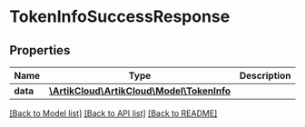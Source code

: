 # TokenInfoSuccessResponse

## Properties
Name | Type | Description | Notes
------------ | ------------- | ------------- | -------------
**data** | [**\ArtikCloud\ArtikCloud\Model\TokenInfo**](TokenInfo.md) |  | [optional] 

[[Back to Model list]](../README.md#documentation-for-models) [[Back to API list]](../README.md#documentation-for-api-endpoints) [[Back to README]](../README.md)



